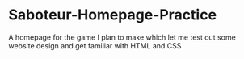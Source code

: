# Saboteur-Homepage-Practice
A homepage for the game I plan to make which let me test out some website design and get familiar with HTML and CSS
